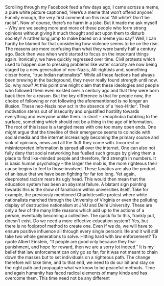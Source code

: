 <!-- TITLE: Seven Billion Orange PIPS -->
<!-- SUBTITLE: The why and how of fanaticism -->

Scrolling through my Facebook feed a few days ago, I came across a meme, a pure white picture captioned, ‘Here’s a meme that won’t offend anyone’. Funnily enough,
the very first comment on this read “All white? Don’t be racist”. Now of course, there’s no harm in a joke. But it made me ask myself – Why are we seeing more and
more of these people who form strong opinions without giving it much thought and act upon them to disturb society? A rather long jump to make based on a
meme you say? Well, I can hardly be blamed for that considering how violence seems to be on the rise. The reasons are more confusing than what they were barely
half a century ago. Back then was when we’d started to focus on the important things again. Ironically, we have quickly regressed over time. Civil protests which
used to happen due to pressing problems like water scarcity are now being staged by a new generation of neo-Nazis, Alt-rightists and, something closer home, “true Indian
nationalists”. While all these factions had always been brewing in the background, they never really found strength until now. So, why now? At this point one might claim
that these ideologies and people who followed them even existed over a century ago and that they were born back then for a reason. But the key difference is that for
people now, the choice of following or not following the aforementioned is no longer an illusion. These neo-Nazis now act in the absence of a ‘neo-Hitler’. Their motivation
stems out of insecurity and unjustified hostility towards everything and everyone unlike them. In short – xenophobia bubbling to the surface, something which should not
be a thing in the age of information. The root of this issue is a tangled mess with one too many open ends. One might argue that the timeline of their emergence
seems to coincide with social media and the internet increasingly becoming the primary source and sink of opinions, news and all the fluff they come with.
Incorrect or misinterpreted information is spread all over the internet. One can also not fully deny that social networking has fuelled such groups by giving them a place to find like-minded people and therefore, find strength in numbers. It is basic human psychology – the larger the mob is, the
more righteous their cause begins to feel to those involved. These fanatics are also the product of an issue that we have been fighting for far too long. Yet again, deeprooted racism rears its ugly head. This would then mean that the education system has been an abysmal failure. A blatant sign pointing towards this is the show of
fanaticism within universities itself. Take for example, the previously mentioned Charlottesville protest where white nationalists marched through the University of Virginia
or even the polluting display of destructive nationalism at JNU and Delhi University. These are only a few of the many little reasons which add up to the actions of a person,
eventually becoming a collective. The quick fix to this, frankly put, doesn’t exist. Do we need a more effective education system? Yes, but there is no foolproof
method to create one. Even if we do, we will have to ensure positive influence all through every single person’s life and it will still take two whole generations to solve.
Hitting hard with law enforcement? To quote Albert Einstein, “If people are good only because they fear punishment, and hope for reward, then we are a sorry lot
indeed.” It is my belief that law enforcement can only go so far, for it was not meant to chain down the masses but to set individuals on a righteous path. The
change therefore will take time, and to that end, we need to do our bit and stay on the right path and propagate what we know to be peaceful methods. Time and again humanity has faced radical elements of many kinds and has overcome them. This time need not be any different
